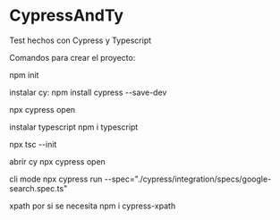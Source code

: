 # CypressAndTy
Test hechos con Cypress y Typescript

Comandos para crear el proyecto:

npm init

instalar cy:
npm install cypress --save-dev

npx cypress open

instalar typescript
npm i typescript

npx tsc --init

abrir cy
npx cypress open

cli mode
npx cypress run --spec="./cypress/integration/specs/google-search.spec.ts" 

xpath por si se necesita
npm i cypress-xpath

